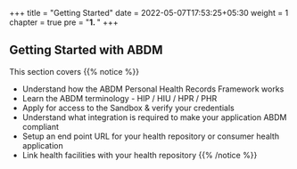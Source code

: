 +++
title = "Getting Started"
date = 2022-05-07T17:53:25+05:30
weight = 1
chapter = true
pre = "<b>1. </b>"
+++

## Getting Started with ABDM

This section covers 
{{% notice %}}
- Understand how the ABDM Personal Health Records Framework works 
- Learn the ABDM terminology - HIP / HIU / HPR / PHR 
- Apply for access to the Sandbox & verify your credentials
- Understand what integration is required to make your application ABDM compliant
- Setup an end point URL for your health repository or consumer health application
- Link health facilities with your health repository
{{% /notice %}}
